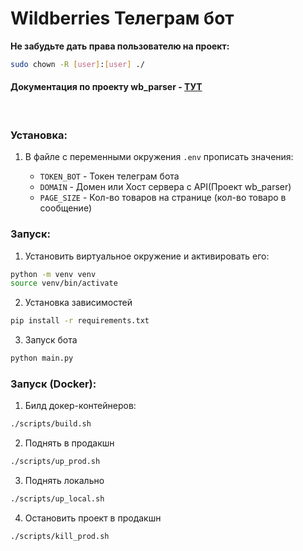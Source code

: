 # Wildberries Телеграм бот


**Не забудьте дать права пользователю на проект:**

``` bash
sudo chown -R [user]:[user] ./
```

#### Документация по проекту **wb_parser** - <a href="https://telegra.ph/Parsing-Wildberries-11-05">ТУТ</a>

<br>

### Установка:

1. В файле с переменными окружения `.env` прописать значения:

    - `TOKEN_BOT` - Токен телеграм бота
    - `DOMAIN` - Домен или Хост сервера с API(Проект wb_parser)
    - `PAGE_SIZE` - Кол-во товаров на странице (кол-во товаро в сообщение)

### Запуск:

1. Установить виртуальное окружение и активировать его:
``` bash
python -m venv venv
source venv/bin/activate
```

2. Установка зависимостей
``` bash
pip install -r requirements.txt
```

3. Запуск бота
``` bash
python main.py
```

### Запуск (Docker):

1. Билд докер-контейнеров:
``` bash
./scripts/build.sh
```

2. Поднять в продакшн
``` bash
./scripts/up_prod.sh
```

3. Поднять локально
``` bash
./scripts/up_local.sh
```

4. Остановить проект в продакшн
``` bash
./scripts/kill_prod.sh
```


